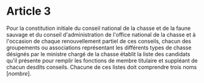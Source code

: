 # Article 3

Pour la constitution initiale du conseil national de la chasse et de la faune sauvage et du conseil d'administration de l'office national de la chasse et à l'occasion de chaque renouvellement partiel de ces conseils, chacun des groupements ou associations représentant les différents types de chasse désignés par le ministre chargé de la chasse établit la liste des candidats qu'il présente pour remplir les fonctions de membre titulaire et suppléant de chacun desdits conseils. Chacune de ces listes doit comprendre trois noms [*nombre*].
